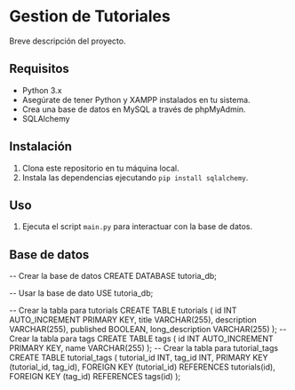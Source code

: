 # Gestion de Tutoriales

Breve descripción del proyecto.

## Requisitos

- Python 3.x
- Asegúrate de tener Python y XAMPP instalados en tu sistema.
- Crea una base de datos en MySQL a través de phpMyAdmin.
- SQLAlchemy

## Instalación

1. Clona este repositorio en tu máquina local.
2. Instala las dependencias ejecutando `pip install sqlalchemy`.

## Uso

1. Ejecuta el script `main.py` para interactuar con la base de datos.

## Base de datos

-- Crear la base de datos 
CREATE DATABASE tutoria_db;

-- Usar la base de dato
USE tutoria_db;

-- Crear la tabla para tutorials
CREATE TABLE tutorials (
    id INT AUTO_INCREMENT PRIMARY KEY,
    title VARCHAR(255),
    description VARCHAR(255),
    published BOOLEAN,
    long_description VARCHAR(255)
);
-- Crear la tabla para tags
CREATE TABLE tags (
    id INT AUTO_INCREMENT PRIMARY KEY,
    name VARCHAR(255)
);
-- Crear la tabla para tutorial_tags
CREATE TABLE tutorial_tags (
    tutorial_id INT,
    tag_id INT,
    PRIMARY KEY (tutorial_id, tag_id),
    FOREIGN KEY (tutorial_id) REFERENCES tutorials(id),
    FOREIGN KEY (tag_id) REFERENCES tags(id)
);
